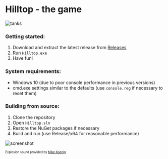 # Hilltop - the game

![tanks](https://cloud.githubusercontent.com/assets/5758387/21946367/d1938dbc-d9e8-11e6-81b5-9978a8f2368f.png)

### Getting started:

1. Download and extract the latest release from [Releases](https://github.com//Bogdacutu/Hilltop/releases)
2. Run `Hilltop.exe`
3. Have fun!

### System requirements:

* Windows 10 (due to poor console performance in previous versions)
* cmd.exe settings similar to the defaults (use `console.reg` if necessary to reset them)

### Building from source:

1. Clone the repository
2. Open `Hilltop.sln`
3. Restore the NuGet packages if necessary
4. Build and run (use Release/x64 for reasonable performance)

![screenshot](https://cloud.githubusercontent.com/assets/5758387/21946531/80aa105a-d9e9-11e6-9227-58d4f2e70d85.png)

<sup><sub>Explosion sound provided by [Mike Koenig](http://soundbible.com/1467-Grenade-Explosion.html)</sub></sup>

